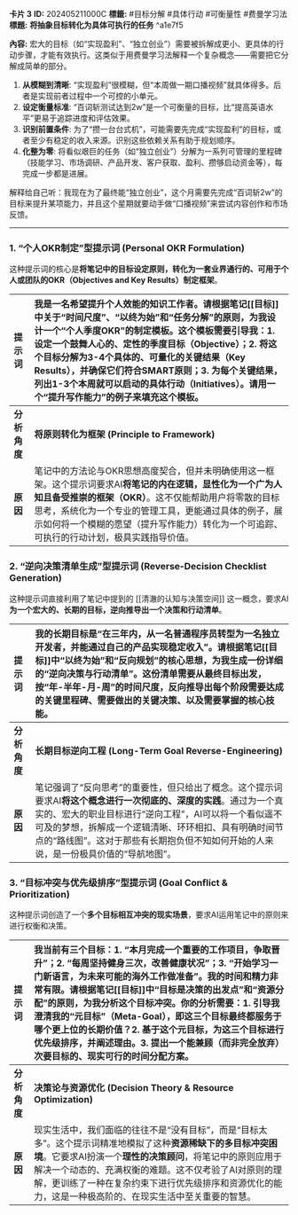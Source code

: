 
**卡片 3**
**ID:** 202405211000C
**標籤:** #目标分解 #具体行动 #可衡量性 #费曼学习法
**標題:** **将抽象目标转化为具体可执行的任务** ^a1e7f5

**內容:**
宏大的目标（如“实现盈利”、“独立创业”）需要被拆解成更小、更具体的行动步骤，才能有效执行。这类似于用费曼学习法解释一个复杂概念——需要把它分解成简单的部分。

1.  **从模糊到清晰**: “实现盈利”很模糊，但“本周做一期口播视频”就具体得多。后者是实现前者过程中一个可控的小单元。
2.  **设定衡量标准**: “百词斩测试达到2w”是一个可衡量的目标，比“提高英语水平”更易于追踪进度和评估效果。
3.  **识别前置条件**: 为了“攒一台台式机”，可能需要先完成“实现盈利”的目标，或者至少有稳定的收入来源。识别这些依赖关系有助于规划顺序。
4.  **化整为零**: 将看似艰巨的任务（如“独立创业”）分解为一系列可管理的里程碑（技能学习、市场调研、产品开发、客户获取、盈利、攒够启动资金等），每完成一步都是进展。

解释给自己听：我现在为了最终能“独立创业”，这个月需要先完成“百词斩2w”的目标来提升某项能力，并且这个星期就要动手做“口播视频”来尝试内容创作和市场反馈。



---

### 1. “个人OKR制定”型提示词 (Personal OKR Formulation)

这种提示词的核心是**将笔记中的目标设定原则，转化为一套业界通行的、可用于个人或团队的OKR（Objectives and Key Results）制定框架**。

| 提示词 | **我是一名希望提升个人效能的知识工作者。请根据笔记[[目标]]中关于“时间尺度”、“以终为始”和“任务分解”的原则，为我设计一个“个人季度OKR”的制定模板。这个模板需要引导我：1. 设定一个鼓舞人心的、定性的季度目标（Objective）；2. 将这个目标分解为3-4个具体的、可量化的关键结果（Key Results），并确保它们符合SMART原则；3. 为每个关键结果，列出1-3个本周就可以启动的具体行动（Initiatives）。请用一个“提升写作能力”的例子来填充这个模板。** |
| :--- | :--- |
| **分析角度** | **将原则转化为框架 (Principle to Framework)** |
| **原因** | 笔记中的方法论与OKR思想高度契合，但并未明确使用这一框架。这个提示词要求AI**将笔记的内在逻辑，显性化为一个广为人知且备受推崇的框架（OKR）**。这不仅能帮助用户将零散的目标思考，系统化为一个专业的管理工具，更能通过具体的例子，展示如何将一个模糊的愿望（提升写作能力）转化为一个可追踪、可执行的行动计划，极具实践指导价值。 |

### 2. “逆向决策清单生成”型提示词 (Reverse-Decision Checklist Generation)

这种提示词直接利用了笔记中提到的 [[清澈的认知与决策空间]] 这一概念，要求AI**为一个宏大的、长期的目标，逆向推导出一个决策和行动清单**。

| 提示词 | **我的长期目标是“在三年内，从一名普通程序员转型为一名独立开发者，并能通过自己的产品实现稳定收入”。请根据笔记[[目标]]中“以终为始”和“反向规划”的核心思想，为我生成一份详细的“逆向决策与行动清单”。这份清单需要从最终目标出发，按“年-半年-月-周”的时间尺度，反向推导出每个阶段需要达成的关键里程碑、需要做出的关键决策、以及需要掌握的核心技能。** |
| :--- | :--- |
| **分析角度** | **长期目标逆向工程 (Long-Term Goal Reverse-Engineering)** |
| **原因** | 笔记强调了“反向思考”的重要性，但只给出了概念。这个提示词要求AI**将这个概念进行一次彻底的、深度的实践**。通过为一个真实的、宏大的职业目标进行“逆向工程”，AI可以将一个看似遥不可及的梦想，拆解成一个逻辑清晰、环环相扣、具有明确时间节点的“路线图”。这对于那些有长期抱负但不知如何开始的人来说，是一份极具价值的“导航地图”。 |

### 3. “目标冲突与优先级排序”型提示词 (Goal Conflict & Prioritization)

这种提示词创造了一个**多个目标相互冲突的现实场景**，要求AI运用笔记中的原则来进行权衡和决策。

| 提示词 | **我当前有三个目标：1. “本月完成一个重要的工作项目，争取晋升”；2. “每周坚持健身三次，改善健康状况”；3. “开始学习一门新语言，为未来可能的海外工作做准备”。我的时间和精力非常有限。请根据笔记[[目标]]中“目标是决策的出发点”和“资源分配”的原则，为我分析这个目标冲突。你的分析需要：1. 引导我澄清我的“元目标”（Meta-Goal），即这三个目标最终都服务于哪个更上位的长期价值？2. 基于这个元目标，为这三个目标进行优先级排序，并阐述理由。3. 提出一个能兼顾（而非完全放弃）次要目标的、现实可行的时间分配方案。** |
| :--- | :--- |
| **分析角度** | **决策论与资源优化 (Decision Theory & Resource Optimization)** |
| **原因** | 现实生活中，我们面临的往往不是“没有目标”，而是“目标太多”。这个提示词精准地模拟了这种**资源稀缺下的多目标冲突困境**。它要求AI扮演一个**理性的决策顾问**，将笔记中的原则应用于解决一个动态的、充满权衡的难题。这不仅考验了AI对原则的理解，更训练了一种在复杂约束下进行优先级排序和资源优化的能力，这是一种极高阶的、在现实生活中至关重要的智慧。 |
